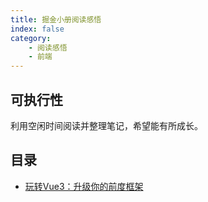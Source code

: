 ```yaml
---
title: 掘金小册阅读感悟
index: false
category:
    - 阅读感悟
    - 前端
---
```


## 可执行性

利用空闲时间阅读并整理笔记，希望能有所成长。

## 目录
- [玩转Vue3：升级你的前度框架](vue3)



